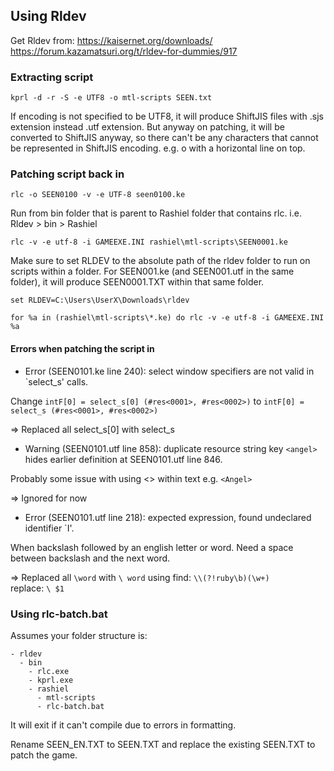 
## Using Rldev

Get Rldev from:
https://kaisernet.org/downloads/
https://forum.kazamatsuri.org/t/rldev-for-dummies/917

### Extracting script

```
kprl -d -r -S -e UTF8 -o mtl-scripts SEEN.txt
```

If encoding is not specified to be UTF8, it will produce ShiftJIS files with .sjs extension instead .utf extension. But anyway on patching, it will be converted to ShiftJIS anyway, so there can't be any characters that cannot be represented in ShiftJIS encoding. e.g. o with a horizontal line on top.

### Patching script back in
```
rlc -o SEEN0100 -v -e UTF-8 seen0100.ke
```

Run from bin folder that is parent to Rashiel folder that contains rlc.
i.e. Rldev > bin > Rashiel
```
rlc -v -e utf-8 -i GAMEEXE.INI rashiel\mtl-scripts\SEEN0001.ke
```

Make sure to set RLDEV to the absolute path of the rldev folder to run on scripts within a folder. For SEEN001.ke (and SEEN001.utf in the same folder), it will produce SEEN0001.TXT within that same folder. 

```
set RLDEV=C:\Users\UserX\Downloads\rldev

for %a in (rashiel\mtl-scripts\*.ke) do rlc -v -e utf-8 -i GAMEEXE.INI %a
```

#### Errors when patching the script in 

- Error (SEEN0101.ke line 240): select window specifiers are not valid in
  `select_s' calls.

Change `intF[0] = select_s[0] (#res<0001>, #res<0002>)` to `intF[0] = select_s (#res<0001>, #res<0002>)`

=> Replaced all select_s[0] with select_s

- Warning (SEEN0101.utf line 858): duplicate resource string key `<angel>` hides
  earlier definition at SEEN0101.utf line 846.

Probably some issue with using <> within text e.g. `<Angel>`

=> Ignored for now

- Error (SEEN0101.utf line 218): expected expression, found undeclared
  identifier `I'.

When backslash followed by an english letter or word. Need a space between backslash and the next word.

=> Replaced all `\word` with `\ word` using
  find: `\\(?!ruby\b)(\w+)`  
  replace: `\ $1`

### Using rlc-batch.bat

Assumes your folder structure is: 
```
- rldev
  - bin
    - rlc.exe
    - kprl.exe
    - rashiel
      - mtl-scripts
      - rlc-batch.bat
```
It will exit if it can't compile due to errors in formatting.

Rename SEEN_EN.TXT to SEEN.TXT and replace the existing SEEN.TXT to patch the game.
